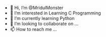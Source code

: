 - 👋 Hi, I’m @MridulMonster
- 👀 I’m interested in Learning C Programming
- 🌱 I’m currently learning Python
- 💞️ I’m looking to collaborate on ...
- 📫 How to reach me ...

<!---
MridulMonster/MridulMonster is a ✨ special ✨ repository because its `README.md` (this file) appears on your GitHub profile.
You can click the Preview link to take a look at your changes.
--->
